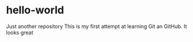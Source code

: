 # hello-world
Just another repository
This is my first attempt at learning Git an GitHub.
It looks great
